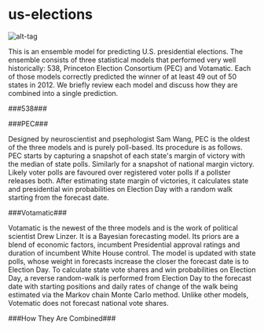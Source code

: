 # us-elections
![alt-tag](https://github.com/thezane/us-elections/blob/master/forecasts/49days.png)

This is an ensemble model for predicting U.S. presidential elections.  The ensemble consists of three statistical models that performed very well historically: 538, Princeton Election Consortium (PEC) and Votamatic.  Each of those models correctly predicted the winner of at least 49 out of 50 states in 2012.  We briefly review each model and discuss how they are combined into a single prediction. 

###538###



###PEC###

Designed by neuroscientist and psephologist Sam Wang, PEC is the oldest of the three models and is purely poll-based.  Its procedure is as follows.  PEC starts by capturing a snapshot of each state's margin of victory with the median of state polls.  Similarly for a snapshot of national margin victory.  Likely voter polls are favoured over registered voter polls if a pollster releases both.  After estimating state margin of victories, it calculates state and presidential win probabilities on Election Day with a random walk starting from the forecast date.

###Votamatic###

Votamatic is the newest of the three models and is the work of political scientist Drew Linzer.  It is a Bayesian forecasting model.  Its priors are a blend of economic factors, incumbent Presidential approval ratings and duration of incumbent White House control.  The model is updated with state polls, whose weight in forecasts increase the closer the forecast date is to Election Day.  To calculate state vote shares and win probabilities on Election Day, a reverse random-walk is performed from Election Day to the forecast date with starting positions and daily rates of change of the walk being estimated via the Markov chain Monte Carlo method.  Unlike other models, Votematic does not forecast national vote shares. 

###How They Are Combined###
